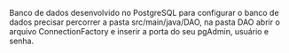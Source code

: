 Banco de dados desenvolvido no PostgreSQL para configurar o banco de dados precisar percorrer a pasta src/main/java/DAO, na pasta DAO abrir o arquivo ConnectionFactory e inserir a porta do seu pgAdmin, usuário e senha. 
